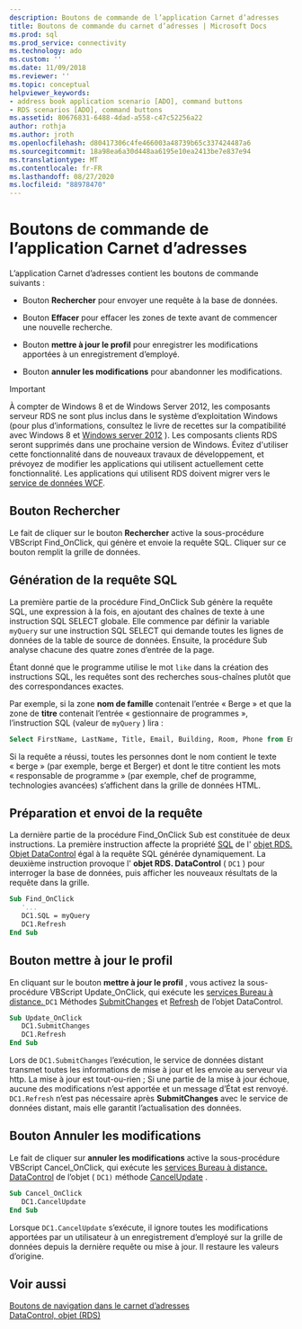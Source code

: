 ```yaml
---
description: Boutons de commande de l’application Carnet d’adresses
title: Boutons de commande du carnet d’adresses | Microsoft Docs
ms.prod: sql
ms.prod_service: connectivity
ms.technology: ado
ms.custom: ''
ms.date: 11/09/2018
ms.reviewer: ''
ms.topic: conceptual
helpviewer_keywords:
- address book application scenario [ADO], command buttons
- RDS scenarios [ADO], command buttons
ms.assetid: 80676831-6488-4dad-a558-c47c52256a22
author: rothja
ms.author: jroth
ms.openlocfilehash: d80417306c4fe466003a48739b65c337424487a6
ms.sourcegitcommit: 18a98ea6a30d448aa6195e10ea2413be7e837e94
ms.translationtype: MT
ms.contentlocale: fr-FR
ms.lasthandoff: 08/27/2020
ms.locfileid: "88978470"
---
```

# <a name="address-book-command-buttons"></a>Boutons de commande de l’application Carnet d’adresses
L’application Carnet d’adresses contient les boutons de commande suivants :  
  
-   Bouton **Rechercher** pour envoyer une requête à la base de données.  
  
-   Bouton **Effacer** pour effacer les zones de texte avant de commencer une nouvelle recherche.  
  
-   Bouton **mettre à jour le profil** pour enregistrer les modifications apportées à un enregistrement d’employé.  
  
-   Bouton **annuler les modifications** pour abandonner les modifications.  
  
> [!IMPORTANT]
>  À compter de Windows 8 et de Windows Server 2012, les composants serveur RDS ne sont plus inclus dans le système d’exploitation Windows (pour plus d’informations, consultez le livre de recettes sur la compatibilité avec Windows 8 et [Windows server 2012](https://www.microsoft.com/download/details.aspx?id=27416) ). Les composants clients RDS seront supprimés dans une prochaine version de Windows. Évitez d'utiliser cette fonctionnalité dans de nouveaux travaux de développement, et prévoyez de modifier les applications qui utilisent actuellement cette fonctionnalité. Les applications qui utilisent RDS doivent migrer vers le [service de données WCF](https://go.microsoft.com/fwlink/?LinkId=199565).  
  
## <a name="find-button"></a>Bouton Rechercher  
 Le fait de cliquer sur le bouton **Rechercher** active la sous-procédure VBScript Find_OnClick, qui génère et envoie la requête SQL. Cliquer sur ce bouton remplit la grille de données.  
  
## <a name="building-the-sql-query"></a>Génération de la requête SQL  
 La première partie de la procédure Find_OnClick Sub génère la requête SQL, une expression à la fois, en ajoutant des chaînes de texte à une instruction SQL SELECT globale. Elle commence par définir la variable `myQuery` sur une instruction SQL SELECT qui demande toutes les lignes de données de la table de source de données. Ensuite, la procédure Sub analyse chacune des quatre zones d’entrée de la page.  
  
 Étant donné que le programme utilise le mot `like` dans la création des instructions SQL, les requêtes sont des recherches sous-chaînes plutôt que des correspondances exactes.  
  
 Par exemple, si la zone **nom de famille** contenait l’entrée « Berge » et que la zone de **titre** contenait l’entrée « gestionnaire de programmes », l’instruction SQL (valeur de `myQuery` ) lira :  
  
```sql
Select FirstName, LastName, Title, Email, Building, Room, Phone from Employee where lastname like 'Berge%' and title like 'Program Manager%'  
```  
  
 Si la requête a réussi, toutes les personnes dont le nom contient le texte « berge » (par exemple, berge et Berger) et dont le titre contient les mots « responsable de programme » (par exemple, chef de programme, technologies avancées) s’affichent dans la grille de données HTML.  
  
## <a name="preparing-and-sending-the-query"></a>Préparation et envoi de la requête  
 La dernière partie de la procédure Find_OnClick Sub est constituée de deux instructions. La première instruction affecte la propriété [SQL](../../reference/rds-api/sql-property.md) de l' [objet RDS. Objet DataControl](../../reference/rds-api/datacontrol-object-rds.md) égal à la requête SQL générée dynamiquement. La deuxième instruction provoque l' **objet RDS. DataControl** ( `DC1` ) pour interroger la base de données, puis afficher les nouveaux résultats de la requête dans la grille.  
  
```vb
Sub Find_OnClick  
   '...  
   DC1.SQL = myQuery  
   DC1.Refresh  
End Sub  
```  
  
## <a name="update-profile-button"></a>Bouton mettre à jour le profil  
 En cliquant sur le bouton **mettre à jour le profil** , vous activez la sous-procédure VBScript Update_OnClick, qui exécute les [services Bureau à distance. ](../../reference/rds-api/datacontrol-object-rds.md) `DC1` Méthodes [SubmitChanges](../../reference/rds-api/submitchanges-method-rds.md) et [Refresh](../../reference/rds-api/refresh-method-rds.md) de l’objet DataControl.  
  
```vb
Sub Update_OnClick  
   DC1.SubmitChanges  
   DC1.Refresh  
End Sub  
```  
  
 Lors de `DC1.SubmitChanges` l’exécution, le service de données distant transmet toutes les informations de mise à jour et les envoie au serveur via http. La mise à jour est tout-ou-rien ; Si une partie de la mise à jour échoue, aucune des modifications n’est apportée et un message d’État est renvoyé. `DC1.Refresh` n’est pas nécessaire après **SubmitChanges** avec le service de données distant, mais elle garantit l’actualisation des données.  
  
## <a name="cancel-changes-button"></a>Bouton Annuler les modifications  
 Le fait de cliquer sur **annuler les modifications** active la sous-procédure VBScript Cancel_OnClick, qui exécute les [services Bureau à distance. DataControl](../../reference/rds-api/datacontrol-object-rds.md) de l’objet ( `DC1)` méthode [CancelUpdate](../../reference/rds-api/cancelupdate-method-rds.md) .  
  
```vb
Sub Cancel_OnClick  
   DC1.CancelUpdate  
End Sub  
```  
  
 Lorsque `DC1.CancelUpdate` s’exécute, il ignore toutes les modifications apportées par un utilisateur à un enregistrement d’employé sur la grille de données depuis la dernière requête ou mise à jour. Il restaure les valeurs d’origine.  
  
## <a name="see-also"></a>Voir aussi  
 [Boutons de navigation dans le carnet d’adresses](./address-book-navigation-buttons.md)   
 [DataControl, objet (RDS)](../../reference/rds-api/datacontrol-object-rds.md)